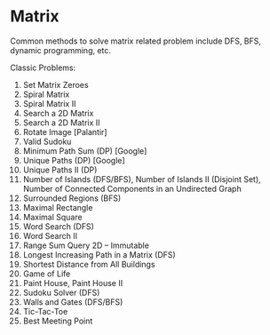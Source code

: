 # Matrix

Common methods to solve matrix related problem include DFS, BFS, dynamic programming, etc.

Classic Problems:
1) Set Matrix Zeroes
2) Spiral Matrix
2) Spiral Matrix II
3) Search a 2D Matrix
3) Search a 2D Matrix II
4) Rotate Image [Palantir]
5) Valid Sudoku 
6) Minimum Path Sum (DP) [Google]
7) Unique Paths (DP) [Google]
7) Unique Paths II (DP)
8) Number of Islands (DFS/BFS), Number of Islands II (Disjoint Set), Number of Connected Components in an Undirected Graph
9) Surrounded Regions (BFS)
10) Maximal Rectangle
10) Maximal Square
11) Word Search (DFS)
11) Word Search II
13) Range Sum Query 2D – Immutable
14) Longest Increasing Path in a Matrix (DFS)
15) Shortest Distance from All Buildings
16) Game of Life
17) Paint House, Paint House II
18) Sudoku Solver (DFS)
19) Walls and Gates (DFS/BFS)
20) Tic-Tac-Toe
21) Best Meeting Point
